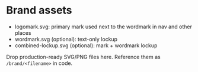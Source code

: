# Brand assets

- logomark.svg: primary mark used next to the wordmark in nav and other places
- wordmark.svg (optional): text-only lockup
- combined-lockup.svg (optional): mark + wordmark lockup

Drop production-ready SVG/PNG files here. Reference them as `/brand/<filename>` in code.
